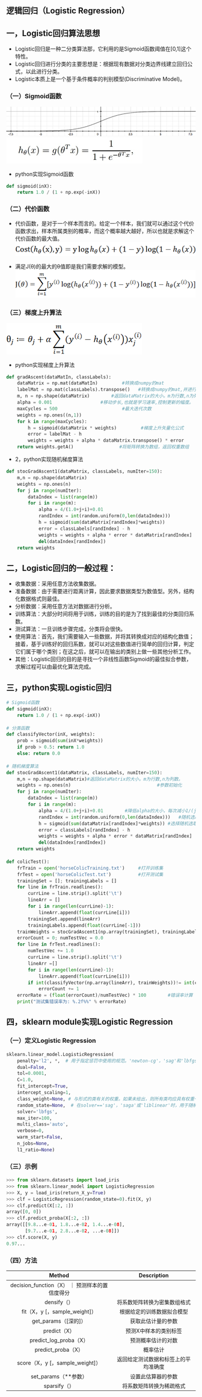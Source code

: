 ## 逻辑回归（Logistic Regression）
## 一，Logistic回归算法思想
* Logistic回归是一种二分类算法那，它利用的是Sigmoid函数阈值在[0,1]这个特性。
* Logistic回归进行分类的主要思想是：根据现有数据对分类边界线建立回归公式，以此进行分类。
* Logistic本质上是一个基于条件概率的判别模型(Discriminative Model)。

### （一）Sigmoid函数
![Logistic Regression 2](./imgs/LogisticRegression2.png)
![Logistic Regression 1](./imgs/LogisticRegression1.jpeg)
* python实现Sigmoid函数
~~~py
def sigmoid(inX):
    return 1.0 / (1 + np.exp(-inX))
~~~

### （二）代价函数
* 代价函数，是对于一个样本而言的。给定一个样本，我们就可以通过这个代价函数求出，样本所属类别的概率，而这个概率越大越好，所以也就是求解这个代价函数的最大值。
![Cost Function1](./imgs/CostFunction1.png)

* 满足J(θ)的最大的θ值即是我们需要求解的模型。
![Cost Function2](./imgs/CostFunction2.png)

### （三）梯度上升算法
![梯度上升](./imgs/梯度上升.png)
* python实现梯度上升算法
~~~py
def gradAscent(dataMatIn, classLabels):
    dataMatrix = np.mat(dataMatIn)         #转换成numpy的mat
    labelMat = np.mat(classLabels).transpose()   #转换成numpy的mat,并进行转置
    m, n = np.shape(dataMatrix)        #返回dataMatrix的大小。m为行数,n为列数。
    alpha = 0.001                  #移动步长,也就是学习速率,控制更新的幅度。
    maxCycles = 500                        #最大迭代次数
    weights = np.ones((n,1))
    for k in range(maxCycles):
        h = sigmoid(dataMatrix * weights)         #梯度上升矢量化公式
        error = labelMat - h
        weights = weights + alpha * dataMatrix.transpose() * error
    return weights.getA()                 #将矩阵转换为数组，返回权重数组
~~~
* 2，python实现随机梯度算法
~~~py
def stocGradAscent1(dataMatrix, classLabels, numIter=150):
	m,n = np.shape(dataMatrix)												#返回dataMatrix的大小。m为行数,n为列数。
	weights = np.ones(n)   													#参数初始化										#存储每次更新的回归系数
	for j in range(numIter):											
		dataIndex = list(range(m))
		for i in range(m):			
			alpha = 4/(1.0+j+i)+0.01   	 									#降低alpha的大小，每次减小1/(j+i)。
			randIndex = int(random.uniform(0,len(dataIndex)))				#随机选取样本
			h = sigmoid(sum(dataMatrix[randIndex]*weights))					#选择随机选取的一个样本，计算h
			error = classLabels[randIndex] - h 								#计算误差
			weights = weights + alpha * error * dataMatrix[randIndex]   	#更新回归系数
			del(dataIndex[randIndex]) 										#删除已经使用的样本
	return weights 															#返回
~~~

## 二，Logistic回归的一般过程：
* 收集数据：采用任意方法收集数据。
* 准备数据：由于需要进行距离计算，因此要求数据类型为数值型。另外，结构化数据格式则最佳。
* 分析数据：采用任意方法对数据进行分析。
* 训练算法：大部分时间将用于训练，训练的目的是为了找到最佳的分类回归系数。
* 测试算法：一旦训练步骤完成，分类将会很快。
* 使用算法：首先，我们需要输入一些数据，并将其转换成对应的结构化数值；接着，基于训练好的回归系数，就可以对这些数值进行简单的回归计算，判定它们属于哪个类别；在这之后，就可以在输出的类别上做一些其他分析工作。
* 其他：Logistic回归的目的是寻找一个非线性函数Sigmoid的最佳拟合参数，求解过程可以由最优化算法完成。

## 三，python实现Logistic回归
~~~py
# Sigmoid函数
def sigmoid(inX):
	return 1.0 / (1 + np.exp(-inX))

# 分类函数
def classifyVector(inX, weights):
    prob = sigmoid(sum(inX*weights))
    if prob > 0.5: return 1.0
    else: return 0.0

# 随机梯度算法
def stocGradAscent1(dataMatrix, classLabels, numIter=150):
	m,n = np.shape(dataMatrix)#返回dataMatrix的大小。m为行数,n为列数。
	weights = np.ones(n)   								#参数初始化										#存储每次更新的回归系数
	for j in range(numIter):											
		dataIndex = list(range(m))
		for i in range(m):			
			alpha = 4/(1.0+j+i)+0.01   	 	#降低alpha的大小，每次减小1/(j+i)。
			randIndex = int(random.uniform(0,len(dataIndex)))	#随机选取样本
			h = sigmoid(sum(dataMatrix[randIndex]*weights))	#选择随机选取的一个样本，计算h
			error = classLabels[randIndex] - h 								#计算误差
			weights = weights + alpha * error * dataMatrix[randIndex]   	#更新回归系数
			del(dataIndex[randIndex]) 										#删除已经使用的样本
	return weights 	

def colicTest():
	frTrain = open('horseColicTraining.txt')	 #打开训练集
	frTest = open('horseColicTest.txt')			 #打开测试集
	trainingSet = []; trainingLabels = []
	for line in frTrain.readlines():
		currLine = line.strip().split('\t')
		lineArr = []
		for i in range(len(currLine)-1):
			lineArr.append(float(currLine[i]))
		trainingSet.append(lineArr)
		trainingLabels.append(float(currLine[-1]))
	trainWeights = stocGradAscent1(np.array(trainingSet), trainingLabels, 500)	#使用改进的随即上升梯度训练
	errorCount = 0; numTestVec = 0.0
	for line in frTest.readlines():
		numTestVec += 1.0
		currLine = line.strip().split('\t')
		lineArr =[]
		for i in range(len(currLine)-1):
			lineArr.append(float(currLine[i]))
		if int(classifyVector(np.array(lineArr), trainWeights))!= int(currLine[-1]):
			errorCount += 1
	errorRate = (float(errorCount)/numTestVec) * 100 		#错误率计算
	print("测试集错误率为: %.2f%%" % errorRate)
~~~

## 四，sklearn module实现Logistic Regression
### （一）定义Logistic Regression
~~~py
sklearn.linear_model.LogisticRegression(
    penalty='l2', *,  # 用于指定惩罚中使用的规范。'newton-cg'，'sag'和'lbfgs'求解器仅支持l2罚分。仅“ saga”求解器支持“ elasticnet”。如果为“ none”（liblinear求解器不支持），则不应用任何正则化。
    dual=False, 
    tol=0.0001, 
    C=1.0, 
    fit_intercept=True, 
    intercept_scaling=1, 
    class_weight=None, # 与形式的类有关的权重。如果未给出，则所有类均应具有权重一。
    random_state=None,  # 在solver=='sag'，'saga'或'liblinear'时，用于随机整理数据
    solver='lbfgs', 
    max_iter=100, 
    multi_class='auto', 
    verbose=0, 
    warm_start=False, 
    n_jobs=None, 
    l1_ratio=None)
~~~
### （三）示例
~~~py
>>> from sklearn.datasets import load_iris
>>> from sklearn.linear_model import LogisticRegression
>>> X, y = load_iris(return_X_y=True)
>>> clf = LogisticRegression(random_state=0).fit(X, y)
>>> clf.predict(X[:2, :])
array([0, 0])
>>> clf.predict_proba(X[:2, :])
array([[9.8...e-01, 1.8...e-02, 1.4...e-08],
       [9.7...e-01, 2.8...e-02, ...e-08]])
>>> clf.score(X, y)
0.97...
~~~
### （四）方法
| Method |  Description  |
|:------:|:-------------:|
|decision_function（X） ｜ 预测样本的置信度得分|
|densify（）|将系数矩阵转换为密集数组格式|
|fit（X，y [，sample_weight]）|根据给定的训练数据拟合模型|
|get_params（[深的]）|获取此估计量的参数|
|predict（X）| 预测X中样本的类别标签|
|predict_log_proba（X）|预测概率估计的对数|
|predict_proba（X）| 概率估计|
|score（X，y [，sample_weight]）| 返回给定测试数据和标签上的平均准确度|
|set_params（**参数）| 设置此估算器的参数|
|sparsify（） | 将系数矩阵转换为稀疏格式|